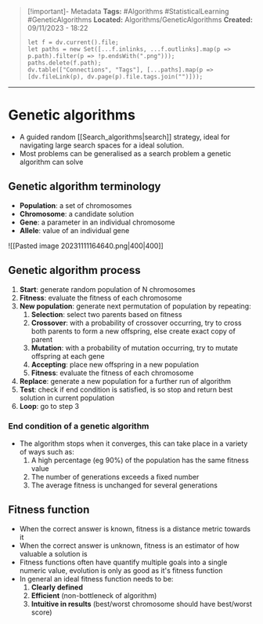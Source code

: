 > [!important]- Metadata
> **Tags:** #Algorithms #StatisticalLearning #GeneticAlgorithms 
> **Located:** Algorithms/GeneticAlgorithms
> **Created:** 09/11/2023 - 18:22
> ```dataviewjs
> let f = dv.current().file;
> let paths = new Set([...f.inlinks, ...f.outlinks].map(p => p.path).filter(p => !p.endsWith(".png")));
> paths.delete(f.path);
> dv.table(["Connections", "Tags"], [...paths].map(p => [dv.fileLink(p), dv.page(p).file.tags.join("")]));
> ```

___
# Genetic algorithms
- A guided random [[Search_algorithms|search]] strategy, ideal for navigating large search spaces for a ideal solution.
- Most problems can be generalised as a search problem a genetic algorithm can solve 
## Genetic algorithm terminology
- **Population**: a set of chromosomes
- **Chromosome**: a candidate solution
- **Gene**: a parameter in an individual chromosome 
- **Allele**: value of an individual gene

![[Pasted image 20231111164640.png|400|400]]
## Genetic algorithm process
1. **Start**: generate random population of N chromosomes
2. **Fitness**: evaluate the fitness of each chromosome
3. **New population**: generate next permutation of population by repeating:
	1. **Selection**: select two parents based on fitness 
	2. **Crossover**: with a probability of crossover occurring, try to cross both parents to form a new offspring, else create exact copy of parent
	3. **Mutation**: with a probability of mutation occurring,  try to mutate offspring at each gene
	4. **Accepting**: place new offspring in a new population
	5. **Fitness**: evaluate the fitness of each chromosome 
4. **Replace**: generate a new population for a further run of algorithm 
5. **Test**: check if end condition is satisfied, is so stop and return best solution in current population
6. **Loop**: go to step 3
### End condition of a genetic algorithm 
- The algorithm stops when it converges, this can take place in a variety of ways such as:
    1. A high percentage (eg 90%) of the population has the same fitness value 
    2. The number of generations exceeds a fixed number 
    3. The average fitness is unchanged for several generations 
## Fitness function
- When the correct answer is known, fitness is a distance metric towards it 
- When the correct answer is unknown, fitness is an estimator of how valuable a solution is 
- Fitness functions often have quantify multiple goals into a single numeric value, evolution is only as good as it's fitness function 
- In general an ideal fitness function needs to be: 
	1. **Clearly defined**
	2. **Efficient** (non-bottleneck of algorithm)
	3. **Intuitive in results** (best/worst chromosome should have best/worst score)
